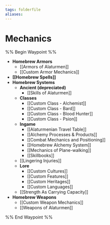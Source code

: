 ```yaml
---
tags: folderfile
aliases:
---
```


# Mechanics
%% Begin Waypoint %%
- **Homebrew Armors**
	- [[Armors of Alaturmen]]
	- [[Custom Armor Mechanics]]
- **[[Homebrew Spells]]**
- **Homebrew Systems**
	- **Ancient (depreciated)**
		- [[Skills of Alaturmen]]
	- **Classes**
		- [[Custom Class - Alchemist]]
		- [[Custom Class - Bard]]
		- [[Custom Class - Blood Hunter]]
		- [[Custom Class - Psion]]
	- **Ingame**
		- [[Alaturmenian Travel Table]]
		- [[Alchemy Processes & Products]]
		- [[Combat Mechanics and Positioning]]
		- [[Homebrew Alchemy System]]
		- [[Mechanics of Plane-walking]]
		- [[Skillbooks]]
	- [[Lingering Injuries]]
	- **Lore**
		- [[Custom Cultures]]
		- [[Custom Features]]
		- [[Custom Heritages]]
		- [[Custom Languages]]
	- [[Strength As Carrying Capacity]]
- **Homebrew Weapons**
	- [[Custom Weapon Mechanics]]
	- [[Weapons of Alaturmen]]

%% End Waypoint %%
